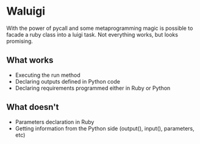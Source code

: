 # Waluigi

With the power of pycall and some metaprogramming magic is possible to facade a ruby class into a luigi task. Not everything works, but looks promising.

## What works

- Executing the run method
- Declaring outputs defined in Python code
- Declaring requirements programmed either in Ruby or Python

## What doesn't

- Parameters declaration in Ruby
- Getting information from the Python side (output(), input(), parameters, etc)

